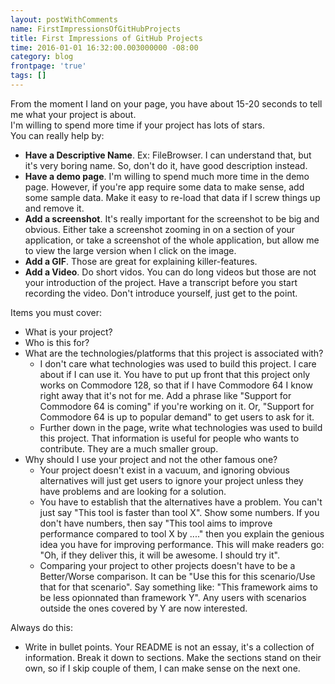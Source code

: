 ```yaml
---
layout: postWithComments
name: FirstImpressionsOfGitHubProjects
title: First Impressions of GitHub Projects
time: 2016-01-01 16:32:00.003000000 -08:00
category: blog
frontpage: 'true'
tags: []
---
```


From the moment I land on your page, you have about 15-20 seconds to tell me what your project is about.  
I'm willing to spend more time if your project has lots of stars.  
You can really help by:  
- **Have a Descriptive Name**. Ex: FileBrowser. I can understand that, but it's very boring name. So, don't do it, have good description instead.
- **Have a demo page**. I'm willing to spend much more time in the demo page. However, if you're app require some data to make sense, add some sample data. Make it easy to re-load that data if I screw things up and remove it.
- **Add a screenshot**. It's really important for the screenshot to be big and obvious. Either take a screenshot zooming in on a section of your application, or take a screenshot of the whole application, but allow me to view the large version when I click on the image.
- **Add a GIF**. Those are great for explaining killer-features.
- **Add a Video**. Do short vidos. You can do long videos but those are not your introduction of the project. Have a transcript before you start recording the video. Don't introduce yourself, just get to the point.

Items you must cover:
- What is your project?
- Who is this for?
- What are the technologies/platforms that this project is associated with?
	- I don't care what technologies was used to build this project. I care about if I can use it. You have to put up front that this project only works on Commodore 128, so that if I have Commodore 64 I know right away that it's not for me. Add a phrase like "Support for Commodore 64 is coming" if you're working on it. Or, "Support for Commodore 64 is up to popular demand" to get users to ask for it.
	- Further down in the page, write what technologies was used to build this project. That information is useful for people who wants to contribute. They are a much smaller group.
- Why should I use your project and not the other famous one?
	- Your project doesn't exist in a vacuum, and ignoring obvious alternatives will just get users to ignore your project unless they have problems and are looking for a solution.
	- You have to establish that the alternatives have a problem. You can't just say "This tool is faster than tool X". Show some numbers. If you don't have numbers, then say "This tool aims to improve performance compared to tool X by ...." then you explain the genious idea you have for improving performance. This will make readers go: "Oh, if they deliver this, it will be awesome. I should try it".
	- Comparing your project to other projects doesn't have to be a Better/Worse comparison. It can be "Use this for this scenario/Use that for that scenario". Say something like: "This framework aims to be less opionnated than framework Y". Any users with scenarios outside the ones covered by Y are now interested.

Always do this:
- Write in bullet points. Your README is not an essay, it's a collection of information. Break it down to sections. Make the sections stand on their own, so if I skip couple of them, I can make sense on the next one.